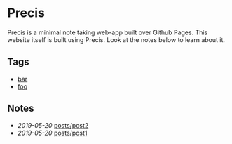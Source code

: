 # Precis

Precis is a minimal note taking web-app built over Github Pages. This website itself is built using Precis. Look at the notes below to learn about it.

## Tags

- [bar](./bar)
- [foo](./foo)

## Notes

- *2019-05-20* [posts/post2](./posts/post2)
- *2019-05-20* [posts/post1](./posts/post1)
